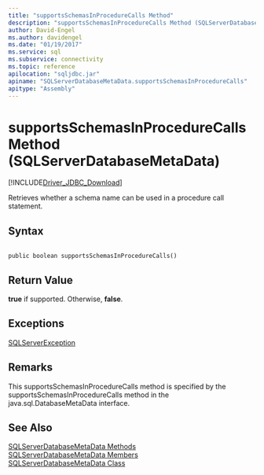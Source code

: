 ```yaml
---
title: "supportsSchemasInProcedureCalls Method"
description: "supportsSchemasInProcedureCalls Method (SQLServerDatabaseMetaData)"
author: David-Engel
ms.author: davidengel
ms.date: "01/19/2017"
ms.service: sql
ms.subservice: connectivity
ms.topic: reference
apilocation: "sqljdbc.jar"
apiname: "SQLServerDatabaseMetaData.supportsSchemasInProcedureCalls"
apitype: "Assembly"
---
```

# supportsSchemasInProcedureCalls Method (SQLServerDatabaseMetaData)
[!INCLUDE[Driver_JDBC_Download](../../../includes/driver_jdbc_download.md)]

  Retrieves whether a schema name can be used in a procedure call statement.  
  
## Syntax  
  
```  
  
public boolean supportsSchemasInProcedureCalls()  
```  
  
## Return Value  
 **true** if supported. Otherwise, **false**.  
  
## Exceptions  
 [SQLServerException](../../../connect/jdbc/reference/sqlserverexception-class.md)  
  
## Remarks  
 This supportsSchemasInProcedureCalls method is specified by the supportsSchemasInProcedureCalls method in the java.sql.DatabaseMetaData interface.  
  
## See Also  
 [SQLServerDatabaseMetaData Methods](../../../connect/jdbc/reference/sqlserverdatabasemetadata-methods.md)   
 [SQLServerDatabaseMetaData Members](../../../connect/jdbc/reference/sqlserverdatabasemetadata-members.md)   
 [SQLServerDatabaseMetaData Class](../../../connect/jdbc/reference/sqlserverdatabasemetadata-class.md)  
  
  
